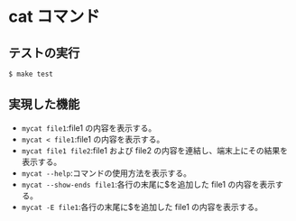 # cat コマンド

## テストの実行

```sh
$ make test
```

## 実現した機能

- `mycat file1`:file1 の内容を表示する。
- `mycat < file1`:file1 の内容を表示する。
- `mycat file1 file2`:file1 および file2 の内容を連結し、端末上にその結果を表示する。
- `mycat --help`:コマンドの使用方法を表示する。
- `mycat --show-ends file1`:各行の末尾に$を追加した file1 の内容を表示する。
- `mycat -E file1`:各行の末尾に$を追加した file1 の内容を表示する。
